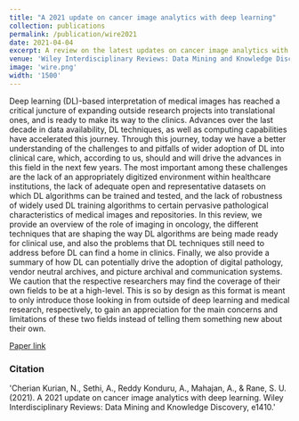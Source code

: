 ```yaml
---
title: "A 2021 update on cancer image analytics with deep learning"
collection: publications
permalink: /publication/wire2021
date: 2021-04-04
excerpt: A review on the latest updates on cancer image analytics with deep learning.
venue: 'Wiley Interdisciplinary Reviews: Data Mining and Knowledge Discovery'
image: 'wire.png'
width: '1500'
---
```

Deep learning (DL)-based interpretation of medical images has reached a critical juncture of expanding outside research projects into translational ones, and is ready to make its way to the clinics. Advances over the last decade in data availability, DL techniques, as well as computing capabilities have accelerated this journey. Through this journey, today we have a better understanding of the challenges to and pitfalls of wider adoption of DL into clinical care, which, according to us, should and will drive the advances in this field in the next few years. The most important among these challenges are the lack of an appropriately digitized environment within healthcare institutions, the lack of adequate open and representative datasets on which DL algorithms can be trained and tested, and the lack of robustness of widely used DL training algorithms to certain pervasive pathological characteristics of medical images and repositories. In this review, we provide an overview of the role of imaging in oncology, the different techniques that are shaping the way DL algorithms are being made ready for clinical use, and also the problems that DL techniques still need to address before DL can find a home in clinics. Finally, we also provide a summary of how DL can potentially drive the adoption of digital pathology, vendor neutral archives, and picture archival and communication systems. We caution that the respective researchers may find the coverage of their own fields to be at a high-level. This is so by design as this format is meant to only introduce those looking in from outside of deep learning and medical research, respectively, to gain an appreciation for the main concerns and limitations of these two fields instead of telling them something new about their own.

[Paper link](https://onlinelibrary.wiley.com/doi/abs/10.1002/widm.1410)
### Citation 
'Cherian Kurian, N., Sethi, A., Reddy Konduru, A., Mahajan, A., & Rane, S. U. (2021). A 2021 update on cancer image analytics with deep learning. Wiley Interdisciplinary Reviews: Data Mining and Knowledge Discovery, e1410.'
